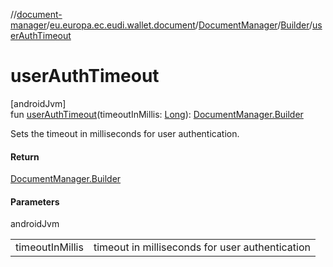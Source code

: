 //[document-manager](../../../../index.md)/[eu.europa.ec.eudi.wallet.document](../../index.md)/[DocumentManager](../index.md)/[Builder](index.md)/[userAuthTimeout](user-auth-timeout.md)

# userAuthTimeout

[androidJvm]\
fun [userAuthTimeout](user-auth-timeout.md)(timeoutInMillis: [Long](https://kotlinlang.org/api/latest/jvm/stdlib/kotlin/-long/index.html)): [DocumentManager.Builder](index.md)

Sets the timeout in milliseconds for user authentication.

#### Return

[DocumentManager.Builder](index.md)

#### Parameters

androidJvm

| | |
|---|---|
| timeoutInMillis | timeout in milliseconds for user authentication |
